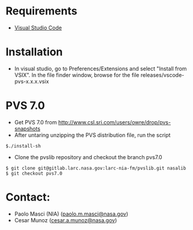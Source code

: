Requirements
==
* [Visual Studio Code](https://code.visualstudio.com)

Installation
==
* In visual studio, go to Preferences/Extensions and select "Install from VSIX".
In the file finder window, browse for the file releases/vscode-pvs-x.x.x.vsix

PVS 7.0
==
* Get PVS 7.0 from http://www.csl.sri.com/users/owre/drop/pvs-snapshots
* After untaring unzipping the PVS distribution file, run the script
```
$./install-sh
```

* Clone the pvslib repository and checkout the branch pvs7.0
```
$ git clone git@gitlab.larc.nasa.gov:larc-nia-fm/pvslib.git nasalib
$ git checkout pvs7.0
```

Contact:
==
* Paolo Masci (NIA) (paolo.m.masci@nasa.gov)
* Cesar Munoz (cesar.a.munoz@nasa.gov)
